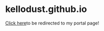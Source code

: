 # kellodust.github.io
<!DOCTYPE html>
<html lang="">
<head>
    <meta charset="utf-8">
    <meta name="viewport" content="width=device-width, initial-scale=1.0">
    <title></title>
</head>

<body>
    <p><a href="https://kellodust.github.io/cit_230/">Click here</a>to be redirected to my portal page!</p>
</body>
</html>

